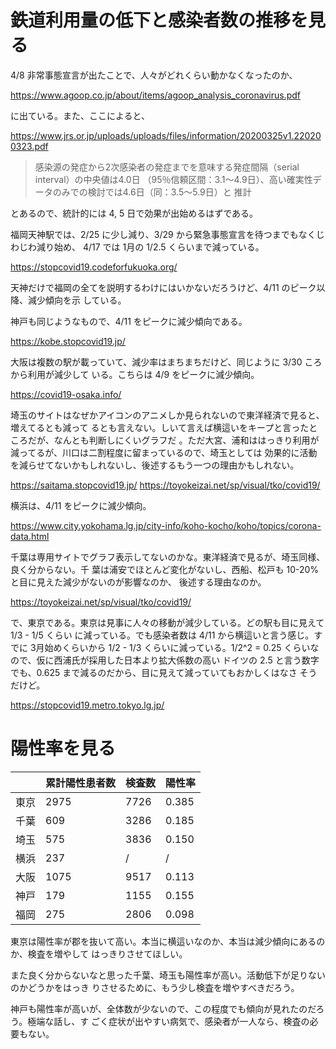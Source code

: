 # 鉄道利用量の低下と感染者数の推移を見る

4/8 非常事態宣言が出たことで、人々がどれくらい動かなくなったのか、

https://www.agoop.co.jp/about/items/agoop_analysis_coronavirus.pdf

に出ている。また、ここによると、

https://www.jrs.or.jp/uploads/uploads/files/information/20200325v1.220200323.pdf

> 感染源の発症から2次感染者の発症までを意味する発症間隔（serial interval）の中央値は4.0日
> （95％信頼区間：3.1～4.9日）、高い確実性データのみでの検討では4.6日（同：3.5～5.9日）と
> 推計

とあるので、統計的には 4, 5 日で効果が出始めるはずである。

福岡天神駅では、2/25 に少し減り、3/29 から緊急事態宣言を待つまでもなくじわじわ減り始め、
4/17 では 1月の 1/2.5 くらいまで減っている。

https://stopcovid19.codeforfukuoka.org/

天神だけで福岡の全てを説明するわけにはいかないだろうけど、4/11 のピーク以降、減少傾向を示
している。

神戸も同じようなもので、4/11 をピークに減少傾向である。

https://kobe.stopcovid19.jp/

大阪は複数の駅が載っていて、減少率はまちまちだけど、同じように 3/30 ころから利用が減少して
いる。こちらは 4/9 をピークに減少傾向。

https://covid19-osaka.info/

埼玉のサイトはなぜかアイコンのアニメしか見られないので東洋経済で見ると、増えてるとも減って
るとも言えない。しいて言えば横這いをキープと言ったところだが、なんとも判断しにくいグラフだ
。ただ大宮、浦和ははっきり利用が減ってるが、川口は二割程度に留まっているので、埼玉としては
効果的に活動を減らせてないかもしれないし、後述するもう一つの理由かもしれない。

https://saitama.stopcovid19.jp/
https://toyokeizai.net/sp/visual/tko/covid19/

横浜は、4/11 をピークに減少傾向。

https://www.city.yokohama.lg.jp/city-info/koho-kocho/koho/topics/corona-data.html

千葉は専用サイトでグラフ表示してないのかな。東洋経済で見るが、埼玉同様、良く分からない。千
葉は浦安でほとんど変化がないし、西船、松戸も 10-20% と目に見えた減少がないのが影響なのか、
後述する理由なのか。

https://toyokeizai.net/sp/visual/tko/covid19/

で、東京である。東京は見事に人々の移動が減少している。どの駅も目に見えて 1/3 - 1/5 くらい
に減っている。でも感染者数は 4/11 から横這いと言う感じ。すでに 3月始めくらいから 1/2 - 1/3
くらいに減っている。1/2^2 = 0.25 くらいなので、仮に西浦氏が採用した日本より拡大係数の高い
ドイツの 2.5 と言う数字でも、0.625 まで減るのだから、目に見えて減っていてもおかしくはなさ
そうだけど。

https://stopcovid19.metro.tokyo.lg.jp/

# 陽性率を見る

|      | 累計陽性患者数 | 検査数 | 陽性率 |
|------|----------------|--------|--------|
|東京  | 2975           | 7726   | 0.385  |
|千葉  |  609           | 3286   | 0.185  |
|埼玉  |  575           | 3836   | 0.150  |
|横浜  |  237           |  /     |   /    |
|大阪  | 1075           | 9517   | 0.113  |
|神戸  |  179           | 1155   | 0.155  |
|福岡  |  275           | 2806   | 0.098  |

東京は陽性率が郡を抜いて高い。本当に横這いなのか、本当は減少傾向にあるのか、検査を増やして
はっきりさせてほしい。

また良く分からないなと思った千葉、埼玉も陽性率が高い。活動低下が足りないのかどうかをはっき
りさせるために、もう少し検査を増やすべきだろう。

神戸も陽性率が高いが、全体数が少ないので、この程度でも傾向が見れたのだろう。極端な話し、す
ごく症状が出やすい病気で、感染者が一人なら、検査の必要もない。
